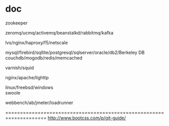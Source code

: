 # doc
zookeeper  

zeromq/ucmq/activemq/beanstalkd/rabbitmq/kafka  

lvs/nginx/haproxy/f5/netscale  

mysql/firebird/sqllite/postgresql/sqlserver/oracle/db2/Berkeley DB  
couchdb/mogodb/redis/memcached

varnish/squid  

nginx/apache/lighttp  

linux/freebsd/windows  
swoole

webbench/ab/jmeter/loadrunner


====================================================================
http://www.bootcss.com/p/git-guide/


